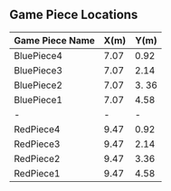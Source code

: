 ## Game Piece Locations

| Game Piece Name | X(m) | Y(m) |
| --------------- | ---- | ---- |
| BluePiece4      | 7.07 | 0.92 |
| BluePiece3      | 7.07 | 2.14 |
| BluePiece2      | 7.07 | 3. 36 |
| BluePiece1      | 7.07 | 4.58 |
| -               | -    | -    |
| RedPiece4       | 9.47 | 0.92 |
| RedPiece3       | 9.47 | 2.14 |
| RedPiece2       | 9.47 | 3.36 |
| RedPiece1       | 9.47 | 4.58 |